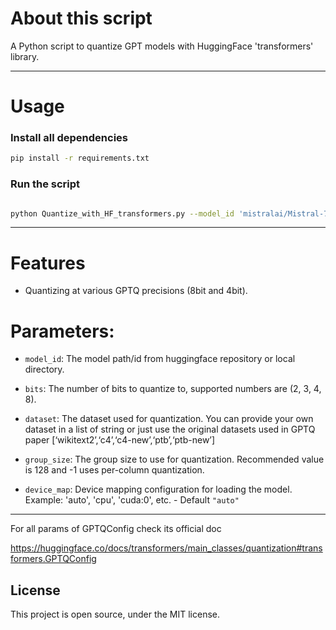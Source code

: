 # About this script

A Python script to quantize GPT models with HuggingFace 'transformers' library.

------------------

# Usage

### Install all dependencies

```bash
pip install -r requirements.txt
```

### Run the script

```bash

python Quantize_with_HF_transformers.py --model_id 'mistralai/Mistral-7B-v0.1' --bits 4 --dataset 'wikitext2' --group_size 32 --device_map 'auto'

```

---------


# Features

- Quantizing at various GPTQ precisions (8bit and 4bit).

# Parameters:

- `model_id`: The model path/id from huggingface repository or local directory.

- `bits`:  The number of bits to quantize to, supported numbers are (2, 3, 4, 8).

- `dataset`:  The dataset used for quantization. You can provide your own dataset in a list of string or just use the original datasets used in GPTQ paper [‘wikitext2’,‘c4’,‘c4-new’,‘ptb’,‘ptb-new’]

- `group_size`: The group size to use for quantization. Recommended value is 128 and -1 uses per-column quantization.

- `device_map`: Device mapping configuration for loading the model. Example: 'auto', 'cpu', 'cuda:0', etc. - Default `"auto"`


-------------

For all params of GPTQConfig check its official doc

https://huggingface.co/docs/transformers/main_classes/quantization#transformers.GPTQConfig



## License

This project is open source, under the MIT license.